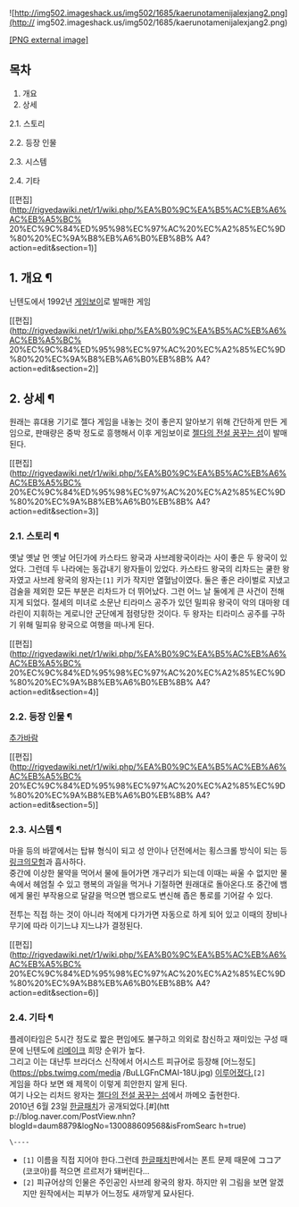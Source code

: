 ![http://img502.imageshack.us/img502/1685/kaerunotamenijalexjang2.png](http://
img502.imageshack.us/img502/1685/kaerunotamenijalexjang2.png)

[[PNG external
image]](http://img502.imageshack.us/img502/1685/kaerunotamenijalexjang2.png)

  

## 목차

    

1. 개요 
2. 상세 
    

2.1. 스토리

2.2. 등장 인물

2.3. 시스템

2.4. 기타

[[편집](http://rigvedawiki.net/r1/wiki.php/%EA%B0%9C%EA%B5%AC%EB%A6%AC%EB%A5%BC%
20%EC%9C%84%ED%95%98%EC%97%AC%20%EC%A2%85%EC%9D%80%20%EC%9A%B8%EB%A6%B0%EB%8B%
A4?action=edit&section=1)]

## 1. 개요 ¶

닌텐도에서 1992년 [게임보이](%EA%B2%8C%EC%9E%84%EB%B3%B4%EC%9D%B4.md)로 발매한 게임

  

[[편집](http://rigvedawiki.net/r1/wiki.php/%EA%B0%9C%EA%B5%AC%EB%A6%AC%EB%A5%BC%
20%EC%9C%84%ED%95%98%EC%97%AC%20%EC%A2%85%EC%9D%80%20%EC%9A%B8%EB%A6%B0%EB%8B%
A4?action=edit&section=2)]

## 2. 상세 ¶

원래는 휴대용 기기로 젤다 게임을 내놓는 것이 좋은지 알아보기 위해 간단하게 만든 게임으로, 판매량은 중박 정도로 흥행해서 이후 게임보이로
[젤다의 전설 꿈꾸는 섬](%EC%A0%A4%EB%8B%A4%EC%9D%98%20%EC%A0%84%EC%84%A4%20%EA%BF%88%EA%BE%B8%EB%8A%94%20%EC%84%AC.md)이 발매된다.

  

[[편집](http://rigvedawiki.net/r1/wiki.php/%EA%B0%9C%EA%B5%AC%EB%A6%AC%EB%A5%BC%
20%EC%9C%84%ED%95%98%EC%97%AC%20%EC%A2%85%EC%9D%80%20%EC%9A%B8%EB%A6%B0%EB%8B%
A4?action=edit&section=3)]

### 2.1. 스토리 ¶

옛날 옛날 먼 옛날 어딘가에 카스타드 왕국과 사브레왕국이라는 사이 좋은 두 왕국이 있었다. 그런데 두 나라에는 동갑내기 왕자들이 있었다.
카스타드 왕국의 리차드는 쿨한 왕자였고 사브레 왕국의 왕자는`[1]` 키가 작지만 열혈남이였다. 둘은 좋은 라이벌로 지냈고 검술을 제외한
모든 부분은 리차드가 더 뛰어났다. 그런 어느 날 둘에게 큰 사건이 전해지게 되었다. 절세의 미녀로 소문난 티라미스 공주가 있던 밀피유
왕국이 악의 대마왕 데라린이 지휘하는 게로니안 군단에게 점령당한 것이다. 두 왕자는 티라미스 공주를 구하기 위해 밀피유 왕국으로 여행을
떠나게 된다.

  

[[편집](http://rigvedawiki.net/r1/wiki.php/%EA%B0%9C%EA%B5%AC%EB%A6%AC%EB%A5%BC%
20%EC%9C%84%ED%95%98%EC%97%AC%20%EC%A2%85%EC%9D%80%20%EC%9A%B8%EB%A6%B0%EB%8B%
A4?action=edit&section=4)]

### 2.2. 등장 인물 ¶

[추가바람](%EC%B6%94%EA%B0%80%EB%B0%94%EB%9E%8C.md)

  

[[편집](http://rigvedawiki.net/r1/wiki.php/%EA%B0%9C%EA%B5%AC%EB%A6%AC%EB%A5%BC%
20%EC%9C%84%ED%95%98%EC%97%AC%20%EC%A2%85%EC%9D%80%20%EC%9A%B8%EB%A6%B0%EB%8B%
A4?action=edit&section=5)]

### 2.3. 시스템 ¶

마을 등의 바깥에서는 탑뷰 형식이 되고 성 안이나 던전에서는 횡스크롤 방식이 되는 등 [링크의모험](%EB%A7%81%ED%81%AC%EC%9D%98%20%EB%AA%A8%ED%97%98.md)과 흡사하다.  
중간에 이상한 물약을 먹어서 물에 들어가면 개구리가 되는데 이때는 싸울 수 없지만 물속에서 헤엄칠 수 있고 행복의 과일을 먹거나 기절하면
원래대로 돌아온다.또 중간에 뱀에게 물린 부작용으로 달걀을 먹으면 뱀으로도 변신해 좁은 통로를 기어갈 수 있다.

  

전투는 직접 하는 것이 아니라 적에게 다가가면 자동으로 하게 되어 있고 이때의 장비나 무기에 따라 이기느냐 지느냐가 결정된다.

  

[[편집](http://rigvedawiki.net/r1/wiki.php/%EA%B0%9C%EA%B5%AC%EB%A6%AC%EB%A5%BC%
20%EC%9C%84%ED%95%98%EC%97%AC%20%EC%A2%85%EC%9D%80%20%EC%9A%B8%EB%A6%B0%EB%8B%
A4?action=edit&section=6)]

### 2.4. 기타 ¶

플레이타임은 5시간 정도로 짧은 편임에도 불구하고 의외로 참신하고 재미있는 구성 때문에 닌텐도에
[리메이크](%EB%A6%AC%EB%A9%94%EC%9D%B4%ED%81%AC.md) 희망 순위가 높다.  
그리고 이는 대난투 브라더스 신작에서 어시스트 피규어로 등장해 [어느정도](https://pbs.twimg.com/media
/BuLLGFnCMAI-18U.jpg)
[이루어졌다.](https://pbs.twimg.com/media/BuLK8VMCcAAK4bL.jpg)`[2]`  
게임을 하다 보면 왜 제목이 이렇게 희안한지 알게 된다.  
여기 나오는 리처드 왕자는 [젤다의 전설 꿈꾸는 섬](%EC%A0%A4%EB%8B%A4%EC%9D%98%20%EC%A0%84%EC%84%A4%20%EA%BF%88%EA%BE%B8%EB%8A%94%20%EC%84%AC.md)에서 까메오 출현한다.  
2010년 6월 23일 [한글패치](%ED%95%9C%EA%B8%80%ED%8C%A8%EC%B9%98.md)가 공개되었다.[#](htt
p://blog.naver.com/PostView.nhn?blogId=daum8879&logNo=130088609568&isFromSearc
h=true)

  
  

`\----`

  * `[1]` 이름을 직접 지어야 한다.그런데 [한글패치](%ED%95%9C%EA%B8%80%ED%8C%A8%EC%B9%98.md)판에서는 폰트 문제 때문에 ココア(코코아)를 적으면 르르저가 돼버린다...
  * `[2]` 피규어상의 인물은 주인공인 사브레 왕국의 왕자. 하지만 위 그림을 보면 알겠지만 원작에서는 피부가 어느정도 새까맣게 묘사된다.

